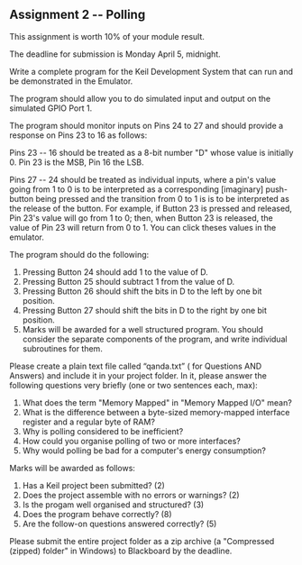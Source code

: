 ## Assignment 2 -- Polling
This assignment is worth 10% of your module result.

The deadline for submission is Monday April 5, midnight.

Write a complete program for the Keil Development System that can run and be demonstrated in the Emulator.

The program should allow you to do simulated input and output on the simulated GPIO Port 1.

The program should monitor inputs on Pins 24 to 27 and should provide a response on Pins 23 to 16 as follows:

Pins 23 -- 16 should be treated as a 8-bit number "D" whose value is initially 0. Pin 23 is the MSB, Pin 16 the LSB.

Pins 27 -- 24 should be treated as individual inputs, where a pin's value going from 1 to 0 is to be interpreted as a corresponding [imaginary] push-button being pressed and the transition from 0 to 1 is is to be interpreted as the release of the button. For example, if Button 23 is pressed and released, Pin 23's value will go from 1 to 0; then, when Button 23 is released, the value of Pin 23 will return from 0 to 1. You can click theses values in the emulator.

The program should do the following:

1. Pressing Button 24 should add 1 to the value of D.
2. Pressing Button 25 should subtract 1 from the value of D.
3. Pressing Button 26 should shift the bits in D to the left by one bit position.
4. Pressing Button 27 should shift the bits in D to the right by one bit position.
5. Marks will be awarded for a well structured program. You should consider the separate components of the program, and write individual subroutines for them.

Please create a plain text file called “qanda.txt” ( for Questions AND Answers) and include it in your project folder. In it, please answer the following questions very briefly (one or two sentences each, max):

1. What does the term "Memory Mapped" in "Memory Mapped I/O" mean?
2. What is the difference between a byte-sized memory-mapped interface register and a regular byte of RAM?
3. Why is polling considered to be inefficient?
4. How could you organise polling of two or more interfaces?
5. Why would polling be bad for a computer's energy consumption?


Marks will be awarded as follows:

1. Has a Keil project been submitted? (2)
2. Does the project assemble with no errors or warnings? (2)
3. Is the progam well organised and structured? (3)
4. Does the program behave correctly? (8)
5. Are the follow-on questions answered correctly? (5)

Please submit the entire project folder as a zip archive (a "Compressed (zipped) folder" in Windows) to Blackboard by the deadline.

